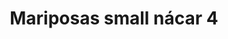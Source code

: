 ---
title: Mariposas small nácar 4
date: 
draft: false

# descripcion
description : Aros colgantes pasantes en plata 925 y nácar

materials: Plata 925

color: 

dimensions: largo total 2.2cm ancho 1,3cm

code: 01-01-0808

type: "Aros"

categories: []

price: $9.270,00

price_eftvo: $7.880,00

# Images
# first image will be shown in the product page
images:
  # - image: "images/path_to_image"
  # La ubicacion de las imagenes es imagenes/Aros/Aros.Colgantes/01-01-0808-mariposas-small-nacar-4
  - image: "./images/aros/colgantes/01-01-0808-mariposas-small-nacar-4.jpg"
---